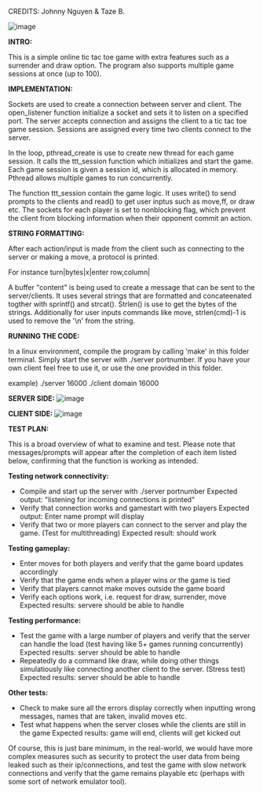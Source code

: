 CREDITS: Johnny Nguyen & Taze B.

![image](https://github.com/jnguyen02/projectcodes/assets/111792553/bf91cceb-b732-44ad-9a59-75bc30fc787d)

**INTRO:**

This is a simple online tic tac toe game with extra features such as a surrender and draw option. The program also supports multiple game sessions at once (up to 100).

**IMPLEMENTATION:**

Sockets are used to create a connection between server and client. The open_listener function initialize a socket and sets it to listen on a specified port. The server accepts connection and assigns the client to a tic tac toe game session. Sessions are assigned every time two clients connect to the server.

In the loop, pthread_create is use to create new thread for each game session. It calls the ttt_session function which initializes and start the game. Each game session is given a session id, which is allocated in memory. Pthread allows multiple games to run concurrently.

The function ttt_session contain the game logic. It uses write() to send prompts to the clients and read() to get user inptus such as move,ff, or draw etc. The sockets for each player is set to nonblocking flag, which prevent the client from blocking information when their opponent commit an action.

**STRING FORMATTING:**

After each action/input is made from the client such as connecting to the server or making a move, a protocol is printed. 

For instance turn|bytes|x|enter row,column|

A buffer "content" is being used to create a message that can be sent to the server/clients. It uses several strings that are formatted and concateenated togther with sprintf() and strcat(). Strlen() is use to get the bytes of the strings. Additionally for user inputs commands like move, strlen(cmd)-1 is used to remove the '\n' from the string.


**RUNNING THE CODE:**

In a linux environment, compile the program by calling 'make' in this folder terminal. Simply start the server with ./server portnumber. If you have your own client feel free to use it, or use the one provided in this folder.

example)
./server 16000
./client domain 16000

**SERVER SIDE:**
![image](https://github.com/jnguyen02/projectcodes/assets/111792553/d1ef512b-c8be-4a29-9e11-fa4e1abe476b)

**CLIENT SIDE:**
![image](https://github.com/jnguyen02/projectcodes/assets/111792553/e2333da0-faed-43bc-9f51-02e9ed14f528)



**TEST PLAN:**

This is a broad overview of what to examine and test. Please note that messages/prompts will appear after the completion of each item listed below, confirming that the function is working as intended.

**Testing network connectivity:**
 - Compile and start up the server with ./server portnumber
 Expected output: "listening for incoming connections is printed"
 - Verify that connection works and gamestart with two players 
 Expected output: Enter name prompt will display
 - Verify that two or more players can connect to the server and play the game. (Test for multithreading)
 Expected result: should work

**Testing gameplay:**
 - Enter moves for both players and verify that the game board updates accordingly
 - Verify that the game ends when a player wins or the game is tied
 - Verify that players cannot make moves outside the game board
 - Verify each options work, i.e. request for draw, surrender, move
 Expected results: servere should be able to handle 
 
**Testing performance:**
 - Test the game with a large number of players and verify that the server can handle the load (test having like 5+ games running concurrently)
  Expected results: server should be able to handle
 - Repeatedly do a command like draw, while doing other things simulatiously like connecting another client to the server. (Stress test)
  Expected results: server should be able to handle
  
**Other tests:**
 - Check to make sure all the errors display correctly when inputting wrong messages, names that are taken, invalid moves etc.
 - Test what happens when the server closes while the clients are still in the game
  Expected results: game will end, clients will get kicked out

  
Of course, this is just bare minimum, in the real-world, we would have more complex measures such as security to protect the user data from being leaked such as their ip/connections, and test the game with slow network connections and verify that the game remains playable etc (perhaps with some sort of network emulator tool).



